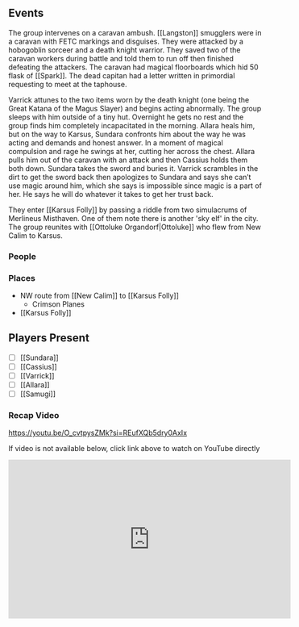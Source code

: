 ## Events
The group intervenes on a caravan ambush. [[Langston]] smugglers were in a caravan with FETC markings and disguises. They were attacked by a hobogoblin sorceer and a death knight warrior. They saved two of the caravan workers during battle and told them to run off then finished defeating the attackers. The caravan had magical floorboards which hid 50 flask of [[Spark]]. The dead capitan had a letter written in primordial requesting to meet at the taphouse. 

Varrick attunes to the two items worn by the death knight (one being the Great Katana of the Magus Slayer) and begins acting abnormally. The group sleeps with him outside of a tiny hut. Overnight he gets no rest and the group finds him completely incapacitated in the morning. Allara heals him, but on the way to Karsus, Sundara confronts him about the way he was acting and demands and honest answer. In a moment of magical compulsion and rage he swings at her, cutting her across the chest. Allara pulls him out of the caravan with an attack and then Cassius holds them both down. Sundara takes the sword and buries it. Varrick scrambles in the dirt to get the sword back then apologizes to Sundara and says she can’t use magic around him, which she says is impossible since magic is a part of her. He says he will do whatever it takes to get her trust back.

They enter [[Karsus Folly]] by passing a riddle from two simulacrums of Merlineus Misthaven. One of them note there is another 'sky elf' in the city. The group reunites with [[Ottoluke Organdorf|Ottoluke]] who flew from New Calim to Karsus.

### People


### Places 
- NW route from [[New Calim]] to [[Karsus Folly]]
	- Crimson Planes
- [[Karsus Folly]] 

## Players Present
- [ ] [[Sundara]] 
- [ ] [[Cassius]] 
- [ ] [[Varrick]] 
- [ ] [[Allara]] 
- [ ] [[Samugi]] 

### Recap Video

https://youtu.be/O_cvtpysZMk?si=REufXQb5dry0AxIx

If video is not available below, click link above to watch on YouTube directly

<iframe width="560" height="315" src="https://www.youtube.com/embed/O_cvtpysZMk?si=HnugX8h3tzOcR6kt" title="YouTube video player" frameborder="0" allow="accelerometer; autoplay; clipboard-write; encrypted-media; gyroscope; picture-in-picture; web-share" referrerpolicy="strict-origin-when-cross-origin" allowfullscreen></iframe>
